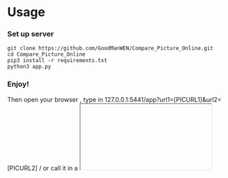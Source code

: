 # Usage

### Set up server

    git clone https://github.com/GoodManWEN/Compare_Picture_Online.git
    cd Compare_Picture_Online
    pip3 install -r requirements.txt
    python3 app.py

### Enjoy!
Then open your browser , type in 127.0.0.1:5441/app?url1=[PICURL1]&url2=[PICURL2]
 / or call it in a <iframe>.

# Demo url
### API
https://compare.nazorip.site/app

### e.g
https://compare.nazorip.site/app?url1=https://github.com/GoodManWEN/Compare_Picture_Online/blob/master/test/20191017163234957.jpg&url2=https://github.com/GoodManWEN/Compare_Picture_Online/blob/master/test/20191017163234957_2.jpg
